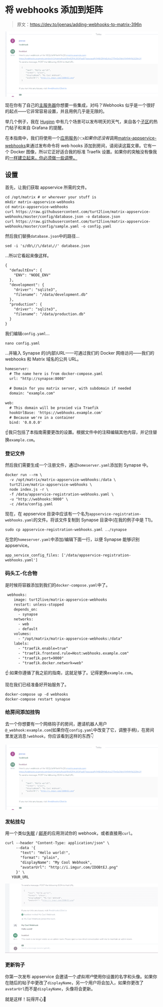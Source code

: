 # 将 webhooks 添加到矩阵

> 原文：<https://dev.to/joenas/adding-webhooks-to-matrix-396n>

[![Adding webhooks to Matrix](img/576af5d78cbd17ea367452697614754f.png)](https://res.cloudinary.com/practicaldev/image/fetch/s--MGHf5iAa--/c_limit%2Cf_auto%2Cfl_progressive%2Cq_auto%2Cw_880/https://jonnev.se/conteimg/2019/02/Screenshot-2019-02-26-at-00.03.38-1.png)

现在你有了自己的[主服务器](https://dev.to/joenas/matrix-homeserver-synapse-v09911-with-traefik-35ja)你想要一些集成，对吗？Webhooks 似乎是一个很好的起点——它非常容易设置，并且用例几乎是无限的。

举几个例子，我在 [Huginn](https://dev.to/joenas/my-two-favourite-services-30km-temp-slug-492995) 中有几个场景可以发布明天的天气，来自各个[子区](https://www.reddit.com/me/m/devsnack/)的热门帖子和来自 Grafana 的提醒。

在本指南中，我们将使用一个[应用服务](https://matrix.org/docs/guides/application_services.html)(👈*如果你还没有*调用[matrix-appservice-webhooks](https://github.com/turt2live/matrix-appservice-webhooks)来通过发布命令将 web hooks 添加到房间，请阅读这篇文章。它有一个 Docker 图像，所以它正好适合我的标准 Traefik 设置。如果你的突触没有像我的[一样建立起来，你必须做一些调整。](https://dev.to/joenas/matrix-homeserver-synapse-v09911-with-traefik-35ja)

## 设置

首先，让我们获取 appservice 所需的文件。

```
cd /opt/matrix # or wherever your stuff is 
mkdir matrix-appservice-webhooks
cd matrix-appservice-webhooks
curl https://raw.githubusercontent.com/turt2live/matrix-appservice-webhooks/master/config/database.json -o database.json
curl https://raw.githubusercontent.com/turt2live/matrix-appservice-webhooks/master/config/sample.yaml -o config.yaml 
```

然后我们替换`database.json`中的路径...

```
sed -i 's/db\//\/data\//' database.json 
```

...所以它看起来像这样。

```
{
  "defaultEnv": {
    "ENV": "NODE_ENV"
  },
  "development": {
    "driver": "sqlite3",
    "filename": "/data/development.db"
  },
  "production": {
    "driver": "sqlite3",
    "filename": "/data/production.db"
  }
} 
```

我们编辑`config.yaml`...

```
nano config.yaml 
```

...并输入 Synapse 的(内部)URL——可通过我们的 Docker 网络访问——我们的 webhooks 和 Matrix 域名的公共 URL。

```
homeserver:
  # The name here is from docker-compose.yaml
  url: "http://synapse:8008"

  # Domain for you matrix server, with subdomain if needed
  domain: "example.com"

web:
  # This domain will be proxied via Traefik
  hookUrlBase: 'https://webhooks.example.com'
  # Because we're in a container
  bind: '0.0.0.0' 
```

☝️我只包括了本指南需要更改的设置。根据文件中的注释编辑其他内容，并记住替换`example.com`。

### 登记文件

然后我们需要生成一个注册文件，通过`homeserver.yaml`添加到 Synapse 中。

```
docker run --rm \
  -v /opt/matrix/matrix-appservice-webhooks:/data \
  turt2live/matrix-appservice-webhooks \
  node index.js -r \
  -f /data/appservice-registration-webhooks.yaml \
  -u "http://webhooks:9000" \
  -c /data/config.yaml 
```

现在，在 appservice 目录中应该有一个名为`appservice-registration-webhooks.yaml`的文件。将该文件复制到 Synapse 目录中(在我的例子中是 T1)。

```
sudo cp appservice-registration-webhooks.yaml ../synapse 
```

在您的`homeserver.yaml`中添加/编辑下面一行，以便 Synapse 能够识别 appservice。

```
app_service_config_files: ['/data/appservice-registration-webhooks.yaml'] 
```

### 码头工-化合物

是时候将容器添加到我们的`docker-compose.yaml`中了。

```
 webhooks:
    image: turt2live/matrix-appservice-webhooks
    restart: unless-stopped
    depends_on:
      - synapse
    networks:
      - web
      - default
    volumes:
      - "/opt/matrix/matrix-appservice-webhooks:/data"
    labels:
      - "traefik.enable=true"
      - "traefik.frontend.rule=Host:webhooks.example.com"
      - "traefik.port=9000"
      - "traefik.docker.network=web" 
```

☝️:如果你遵循了我之前的指南，这就足够了。记得更换`example.com`。

现在我们已经准备好开始服务了。

```
docker-compose up -d webhooks
docker-compose restart synapse 
```

### 给房间添加挂钩

去一个你想要有一个网络钩子的房间，邀请机器人用户`@_webhook:example.com`(如果你在`config.yaml`中改变了它，调整手柄)，在房间里发送消息`!webhook`，你应该看到这样的东西👇

[![Adding webhooks to Matrix](img/8a55460903a1a8fac91a31fc97ed0c9f.png)](https://res.cloudinary.com/practicaldev/image/fetch/s--UrC-L7O---/c_limit%2Cf_auto%2Cfl_progressive%2Cq_auto%2Cw_880/https://jonnev.se/conteimg/2019/02/Screenshot-2019-02-26-at-00.03.38.png)

### 发帖挂勾

用一个类似[失眠](https://insomnia.rest) / [邮差](https://www.getpostman.com)的应用测试你的 webhook，或者直接用`curl`。

```
curl --header "Content-Type: application/json" \
     --data '{
       "text": "Hello world!",
       "format": "plain",
       "displayName": "My Cool Webhook",
       "avatarUrl": "http://i.imgur.com/IDOBtEJ.png"
     }' \
   YOUR_URL 
```

[![Adding webhooks to Matrix](img/b20ab657541327e9a5ffd0fd047d7054.png)](https://res.cloudinary.com/practicaldev/image/fetch/s--ojB6l21F--/c_limit%2Cf_auto%2Cfl_progressive%2Cq_auto%2Cw_880/https://jonnev.se/conteimg/2019/02/Screenshot-2019-02-26-at-00.11.57.png)

### 更新钩子

你第一次发布 appservice 会邀请一个*虚拟用户*使用你设置的名字和头像。如果你在随后的帖子中更改了`displayName`，另一个用户将会加入，如果你更改了`avatarUrl`而不是`displayName`，头像将会更新。

就是这样！玩得开心🎉